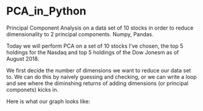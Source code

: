 # PCA_in_Python
Principal Component Analysis on a data set of 10 stocks in order to reduce dimensionality to 2 principal components.  Numpy, Pandas.

Today we will perform PCA on a set of 10 stocks I've chosen, the top 5 holdings for the Nasdaq 
and top 5 holdings of the Dow Jonesm as of August 2018.

We first decide the number of dimensions we want to reduce our data set to.  We can do this by naively guessing and checking, 
or we can write a loop and see where the diminshing returns of adding dimensions (or principal componets) kicks in.

Here is what our graph looks like:
